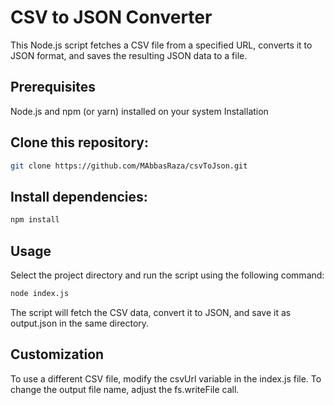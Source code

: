 # CSV to JSON Converter

This Node.js script fetches a CSV file from a specified URL, converts it to JSON format, and saves the resulting JSON data to a file.

## Prerequisites
Node.js and npm (or yarn) installed on your system
Installation

## Clone this repository:

```Bash
git clone https://github.com/MAbbasRaza/csvToJson.git
```

## Install dependencies:

```Bash
npm install
```
## Usage

Select the project directory and run the script using the following command:

```Bash
node index.js
```

The script will fetch the CSV data, convert it to JSON, and save it as output.json in the same directory.

## Customization

To use a different CSV file, modify the csvUrl variable in the index.js file.
To change the output file name, adjust the fs.writeFile call.
